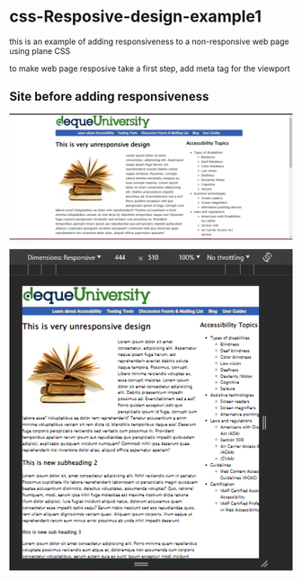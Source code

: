 # css-Resposive-design-example1
this is an example of adding responsiveness to a non-responsive web page using plane CSS

to make web page resposive take a first step, add meta tag for the viewport

 <meta name="viewport" content="width=device-width, initial-scale=1">

## Site before adding responsiveness

![Alt text](image.png)

![Alt text](image-1.png)
